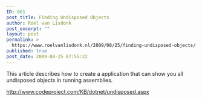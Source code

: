 ```yaml
---
ID: 661
post_title: Finding Undisposed Objects
author: Roel van Lisdonk
post_excerpt: ""
layout: post
permalink: >
  https://www.roelvanlisdonk.nl/2009/08/25/finding-undisposed-objects/
published: true
post_date: 2009-08-25 07:55:22
---
```

<p>This article describes how to create a application that can show you all undisposed objects in running assemblies.</p>  <p><a title="http://www.codeproject.com/KB/dotnet/undisposed.aspx" href="http://www.codeproject.com/KB/dotnet/undisposed.aspx">http://www.codeproject.com/KB/dotnet/undisposed.aspx</a></p>